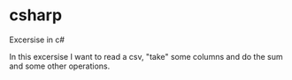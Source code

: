 # csharp
Excersise in c# 

In this excersise I want to read a csv, "take" some columns and do the sum and some other operations.
